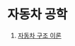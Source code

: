 # 자동차 공학

 
1. [자동차 구조 이론](https://github.com/lkeonwoo94/Automotive-Engineering/tree/master/%EC%9E%90%EB%8F%99%EC%B0%A8%20%EA%B5%AC%EC%A1%B0%20%EC%9D%B4%EB%A1%A0)
